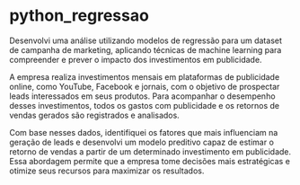 # python_regressao

Desenvolvi uma análise utilizando modelos de regressão para um dataset de campanha de marketing, aplicando técnicas de machine learning para compreender e prever o impacto dos investimentos em publicidade.  

A empresa realiza investimentos mensais em plataformas de publicidade online, como YouTube, Facebook e jornais, com o objetivo de prospectar leads interessados em seus produtos. Para acompanhar o desempenho desses investimentos, todos os gastos com publicidade e os retornos de vendas gerados são registrados e analisados.  

Com base nesses dados, identifiquei os fatores que mais influenciam na geração de leads e desenvolvi um modelo preditivo capaz de estimar o retorno de vendas a partir de um determinado investimento em publicidade. Essa abordagem permite que a empresa tome decisões mais estratégicas e otimize seus recursos para maximizar os resultados.  
